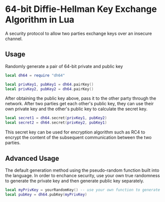 # 64-bit Diffie-Hellman Key Exchange Algorithm in Lua

A security protocol to allow two parties exchange keys over an insecure channel.

## Usage

Randomly generate a pair of 64-bit private and public key

```lua
local dh64 = require "dh64"

local privKey1, pubKey1 = dh64.pairKey()
local privKey2, pubKey2 = dh64.pairKey()
```

After obtaining the public key above, pass it to the other party through the network. After two parties get each other's public key, they can use their own private key and the other's public key to calculate the secret key.

```lua
local secret1 = dh64.secret(privKey1, pubKey2)
local secret2 = dh64.secret(privKey2, pubKey1)
```

This secret key can be used for encryption algorithm such as RC4 to encrypt the content of the subsequent communication between the two parties.

## Advanced Usage

The default generation method using the pseudo-random function built into the language. In order to enchance security, use your own true randomness to generate the private key and then generate public key separately.

```lua
local myPrivKey = yourRandomKey() -- use your own function to generate priv key
local pubKey = dh64.pubKey(myPrivKey)
```

